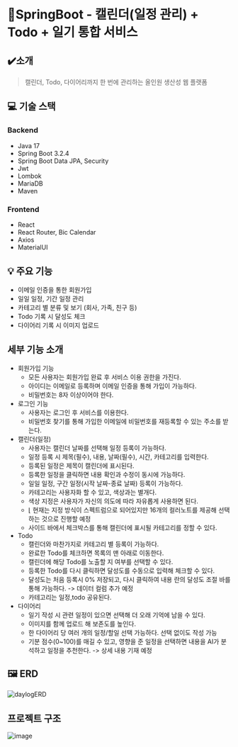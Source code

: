# 📆SpringBoot - 캘린더(일정 관리) + Todo + 일기 통합 서비스

## ✔️소개

> 캘린더, Todo, 다이어리까지 한 번에 관리하는 올인원 생산성 웹 플랫폼

## 💻 기술 스택
### Backend
- Java 17
- Spring Boot 3.2.4
- Spring Boot Data JPA, Security
- Jwt
- Lombok
- MariaDB
- Maven
### Frontend
- React
- React Router, Bic Calendar
- Axios
- MaterialUI

## 💡 주요 기능

- 이메일 인증을 통한 회원가입
- 일일 일정, 기간 일정 관리
- 카테고리 별 분류 및 보기 (회사, 가족, 친구 등)
- Todo 기록 시 달성도 체크
- 다이어리 기록 시 이미지 업로드

## 세부 기능 소개

- 회원가입 기능
    - 모든 사용자는 회원가입 완료 후 서비스 이용 권한을 가진다.
    - 아이디는 이메일로 등록하며 이메일 인증을 통해 가입이 가능하다.
    - 비밀번호는 8자 이상이어야 한다.
- 로그인 기능
    - 사용자는 로그인 후 서비스를 이용한다.
    - 비밀번호 찾기를 통해 가입한 이메일에 비밀번호를 재등록할 수 있는 주소를 받는다.
- 캘린더(일정)
    - 사용자는 캘린더 날짜를 선택해 일정 등록이 가능하다.
    - 일정 등록 시 제목(필수), 내용, 날짜(필수), 시간, 카테고리를 입력한다.
    - 등록된 일정은 제목이 캘린더에 표시된다.
    - 등록한 일정을 클릭하면 내용 확인과 수정이 동시에 가능하다.
    - 일일 일정, 구간 일정(시작 날짜-종료 날짜) 등록이 가능하다.
    - 카테고리는 사용자화 할 수 있고, 색상과는 별개다.
    - 색상 지정은 사용자가 자신의 의도에 따라 자유롭게 사용하면 된다.
    - ⌊ 현재는 지정 방식이 스펙트럼으로 되어있지만 16개의 컬러노트를 제공해 선택하는 것으로 진행할 예정
    - 사이드 바에서 체크박스를 통해 캘린더에 표시될 카테고리를 정할 수 있다.
- Todo
    - 캘린더와 마찬가지로 카테고리 별 등록이 가능하다.
    - 완료한 Todo를 체크하면 목록의 맨 아래로 이동한다.
    - 캘린더에 해당 Todo를 노출할 지 여부를 선택할 수 있다.
    - 등록한 Todo를 다시 클릭하면 달성도를 수동으로 입력해 체크할 수 있다.
    - 달성도는 처음 등록시 0% 저장되고, 다시 클릭하여 내용 란의 달성도 조절 바를 통해 가능하다. -> 데이터 컬럼 추가 예정
    - 카테고리는 일정,todo 공유된다.
- 다이어리
    - 일기 작성 시 관련 일정이 있으면 선택해 더 오래 기억에 남을 수 있다.
    - 이미지를 함께 업로드 해 보존도를 높인다.
    - 한 다이어리 당 여러 개의 일정/할일 선택 가능하다. 선택 없이도 작성 가능
    - 기분 점수(0~100)를 매길 수 있고, 영향을 준 일정을 선택하면 내용을 AI가 분석하고 일정을 추천한다. -> 상세 내용 기재 예정

## 🖼 ERD
![daylogERD](https://github.com/user-attachments/assets/8f13e54f-1864-448f-ae8e-26fa3ab1ea39)


## 프로젝트 구조
![image](https://github.com/user-attachments/assets/4663338b-495a-4c65-b53b-9c357ecce604)
